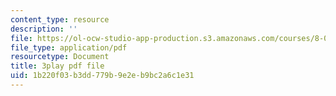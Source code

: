 ```yaml
---
content_type: resource
description: ''
file: https://ol-ocw-studio-app-production.s3.amazonaws.com/courses/8-04-quantum-physics-i-spring-2016/1b220f03b3dd779b9e2eb9bc2a6c1e31_f079K1f2WQk.pdf
file_type: application/pdf
resourcetype: Document
title: 3play pdf file
uid: 1b220f03-b3dd-779b-9e2e-b9bc2a6c1e31
---
```

